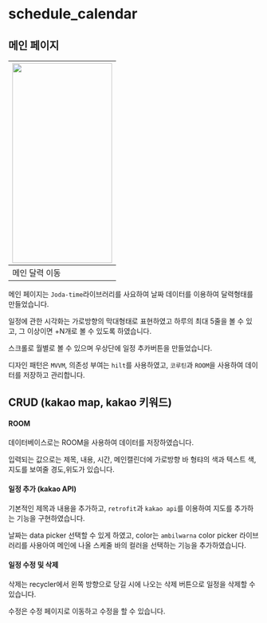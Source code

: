 # schedule_calendar



## 메인 페이지 

|<img src="" width="200" height="400"/>|
|------|
|메인 달력 이동|

메인 페이지는 `Joda-time`라이브러리를 사요하여 날짜 데이터를 이용하여 달력형태를 만들었습니다.

일정에 관한 시각화는 가로방향의 막대형태로 표현하였고 하루의 최대 5줄을 볼 수 있고, 그 이상이면 +N개로 볼 수 있도록 하였습니다. 

스크롤로 월별로 볼 수 있으며 우상단에 일정 추카버튼을 만들었습니다.

디자인 패턴은 `MVVM`, 의존성 부여는 `hilt`를 사용하였고, `코루틴`과 `ROOM`을 사용하여 데이터를 저장하고 관리합니다.


## CRUD (kakao map, kakao 키워드)

#### ROOM


데이터베이스로는 ROOM을 사용하여 데이터를 저장하였습니다.

입력되는 값으로는 제목, 내용, 시간, 메인캘린더에 가로방향 바 형탸의 색과 텍스트 색, 지도를 보여줄 경도,위도가 있습니다.




#### 일정 추가 (kakao API)

기본적인 제목과 내용을 추가하고, `retrofit`과 `kakao api`를 이용하여 지도를 추가하는 기능을 구현하였습니다.

날짜는 data picker 선택할 수 있게 하였고, color는 `ambilwarna` color picker 라이브러리를 사용아여 메인에 나올 스케줄 바의 컬러을 선택하는 기능을 추가하였습니다.





#### 일정 수정 및 삭제

삭제는 recycler에서 왼쪽 방향으로 당길 시에 나오는 삭제 버튼으로 일정을 삭제할 수 있습니다. 

수정은 수정 페이지로 이동하고 수정을 할 수 있습니다.
